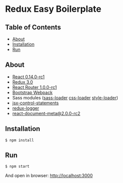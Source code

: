 Redux Easy Boilerplate
=========================

## Table of Contents

- [About](#about)
- [Installation](#installation)
- [Run](#run)

## About
- [React 0.14.0-rc1](https://github.com/facebook/react)
- [Redux 3.0](https://github.com/gaearon/redux)
- [React Router 1.0.0-rc1](https://github.com/rackt/react-router)
- [Bootstrap Webpack](https://github.com/bline/bootstrap-webpack)
- Sass modules ([sass-loader](https://github.com/jtangelder/sass-loader) [css-loader](https://github.com/webpack/css-loader) [style-loader](https://github.com/webpack/style-loader))
- [jsx-control-statements](https://github.com/valtech-au/jsx-control-statements)
- [redux-logger](https://github.com/fcomb/redux-logger)
- [react-document-meta@2.0.0-rc2](https://github.com/kodyl/react-document-meta)

## Installation
```
$ npm install
```

## Run
```
$ npm start
```

And open in browser: [http://localhost:3000](http://localhost:3000)

